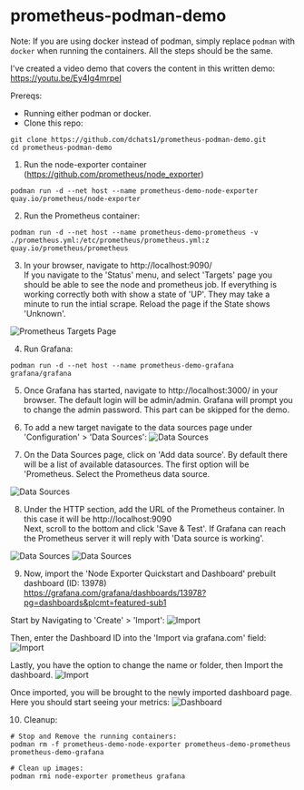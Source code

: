 # prometheus-podman-demo


Note: If you are using docker instead of podman, simply replace `podman` with `docker` when running the containers. All the steps should be the same.  

I've created a video demo that covers the content in this written demo:
https://youtu.be/Ey4Ig4mrpeI

Prereqs:
- Running either podman or docker.
- Clone this repo:
```
git clone https://github.com/dchats1/prometheus-podman-demo.git
cd prometheus-podman-demo
```

1. Run the node-exporter container (https://github.com/prometheus/node_exporter)
```
podman run -d --net host --name prometheus-demo-node-exporter quay.io/prometheus/node-exporter
```

2. Run the Prometheus container:
```
podman run -d --net host --name prometheus-demo-prometheus -v ./prometheus.yml:/etc/prometheus/prometheus.yml:z quay.io/prometheus/prometheus
```

3. In your browser, navigate to http://localhost:9090/  
If you navigate to the 'Status' menu, and select 'Targets' page you should be able to see the node and prometheus job. If everything is working correctly both with show a state of 'UP'. They may take a minute to run the intial scrape. Reload the page if the State shows 'Unknown'.

![Prometheus Targets Page](screenshots/prometheus-targets.png "Prometheus Targets Page")

4. Run Grafana:
```
podman run -d --net host --name prometheus-demo-grafana grafana/grafana
```

5. Once Grafana has started, navigate to http://localhost:3000/ in your browser. The default login will be admin/admin. Grafana will prompt you to change the admin password. This part can be skipped for the demo.
  
6. To add a new target navigate to the data sources page under 'Configuration' > 'Data Sources':
![Data Sources](screenshots/grafana-datasource.png "Data Sources")

7. On the Data Sources page, click on 'Add data source'. By default there will be a list of available datasources. The first option will be 'Prometheus. Select the Prometheus data source.

![Data Sources](screenshots/grafana-select-prometheus.png "Data Sources")

8. Under the HTTP section, add the URL of the Prometheus container. In this case it will be http://localhost:9090  
Next, scroll to the bottom and click 'Save & Test'. If Grafana can reach the Prometheus server it will reply with 'Data source is working'.

![Data Sources](screenshots/grafana-set-url.png "Data Sources")
![Data Sources](screenshots/grafana-save-and-test.png "Data Sources")

9. Now, import the 'Node Exporter Quickstart and Dashboard' prebuilt dashboard (ID: 13978)  
https://grafana.com/grafana/dashboards/13978?pg=dashboards&plcmt=featured-sub1  

Start by Navigating to 'Create' > 'Import':
![Import](screenshots/grafana-import-1.png "Import")

Then, enter the Dashboard ID into the 'Import via grafana.com' field:
![Import](screenshots/grafana-import-2.png "Import")

Lastly, you have the option to change the name or folder, then Import the dashboard.
![Import](screenshots/grafana-import-3.png "Import")

Once imported, you will be brought to the newly imported dashboard page. Here you should start seeing your metrics:
![Dashboard](screenshots/grafana-dashboard.png "Dashboard")

10. Cleanup:
```
# Stop and Remove the running containers:
podman rm -f prometheus-demo-node-exporter prometheus-demo-prometheus prometheus-demo-grafana

# Clean up images:
podman rmi node-exporter prometheus grafana
```
